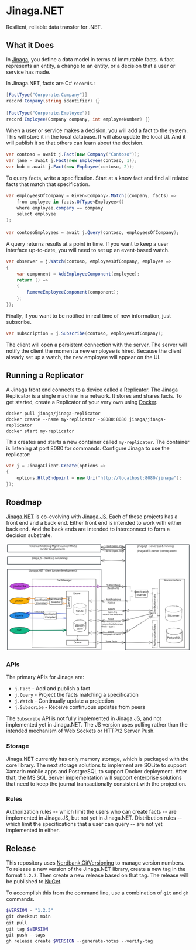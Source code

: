 # Jinaga.NET

Resilient, reliable data transfer for .NET.

## What it Does

In [Jinaga](https://jinaga.com), you define a data model in terms of immutable facts.
A fact represents an entity, a change to an entity, or a decision that a user or service has made.

In Jinaga.NET, facts are C# `record`s.:

```C#
[FactType("Corporate.Company")]
record Company(string identifier) {}

[FactType("Corporate.Employee")]
record Employee(Company company, int employeeNumber) {}
```

When a user or service makes a decision, you will add a fact to the system.
This will store it in the local database.
It will also update the local UI.
And it will publish it so that others can learn about the decision.

```C#
var contoso = await j.Fact(new Company("Contoso"));
var jane = await j.Fact(new Employee(contoso, 1));
var bob = await j.Fact(new Employee(contoso, 2));
```

To query facts, write a specification.
Start at a know fact and find all related facts that match that specification.

```C#
var employeesOfCompany = Given<Company>.Match((company, facts) =>
    from employee in facts.OfType<Employee>()
    where employee.company == company
    select employee
);

var contosoEmployees = await j.Query(contoso, employeesOfCompany);
```

A query returns results at a point in time.
If you want to keep a user interface up-to-date, you will need to set up an event-based watch.

```C#
var observer = j.Watch(contoso, employeesOfCompany, employee =>
{
    var component = AddEmployeeComponent(employee);
    return () =>
    {
        RemoveEmployeeComponent(component);
    };
});
```

Finally, if you want to be notified in real time of new information, just subscribe.

```C#
var subscription = j.Subscribe(contoso, employeesOfCompany);
```

The client will open a persistent connection with the server.
The server will notify the client the moment a new employee is hired.
Because the client already set up a watch, the new employee will appear on the UI.

## Running a Replicator

A Jinaga front end connects to a device called a Replicator.
The Jinaga Replicator is a single machine in a network.
It stores and shares facts.
To get started, create a Replicator of your very own using [Docker](https://www.docker.com/products/docker-desktop/).

```
docker pull jinaga/jinaga-replicator
docker create --name my-replicator -p8080:8080 jinaga/jinaga-replicator
docker start my-replicator
```

This creates and starts a new container called `my-replicator`.
The container is listening at port 8080 for commands.
Configure Jinaga to use the replicator:

```C#
var j = JinagaClient.Create(options =>
{
    options.HttpEndpoint = new Uri("http://localhost:8080/jinaga");
});
```

## Roadmap

[Jinaga.NET](https://github.com/jinaga/jinaga.net) is co-evolving with [Jinaga.JS](https://github.com/jinaga/jinaga.js).
Each of these projects has a front end and a back end.
Either front end is intended to work with either back end.
And the back ends are intended to interconnect to form a decision substrate.

![Jinaga Roadmap](./Documentation/JinagaRoadmap.svg)

### APIs

The primary APIs for Jinaga are:

- `j.Fact` - Add and publish a fact
- `j.Query` - Project the facts matching a specification
- `j.Watch` - Continually update a projection
- `j.Subscribe` - Receive continuous updates from peers

The `Subscribe` API is not fully implemented in Jinaga.JS, and not implemented yet in Jinaga.NET.
The JS version uses polling rather than the intended mechanism of Web Sockets or HTTP/2 Server Push.

### Storage

Jinaga.NET currently has only memory storage, which is packaged with the core library.
The next storage solutions to implement are SQLite to support Xamarin mobile apps and PostgreSQL to support Docker deployment.
After that, the MS SQL Server implementation will support enterprise solutions that need to keep the journal transactionally consistent with the projection.

### Rules

Authorization rules -- which limit the users who can create facts -- are implemented in Jinaga.JS, but not yet in Jinaga.NET.
Distribution rules -- which limit the specifications that a user can query -- are not yet implemented in either.

## Release

This repository uses [Nerdbank.GitVersioning](https://github.com/dotnet/Nerdbank.GitVersioning) to manage version numbers.
To release a new version of the Jinaga.NET library, create a new tag in the format `1.2.3`.
Then create a new release based on that tag.
The release will be published to [NuGet](https://www.nuget.org/packages/Jinaga/).

To accomplish this from the command line, use a combination of `git` and `gh` commands.

```powershell
$VERSION = "1.2.3"
git checkout main
git pull
git tag $VERSION
git push --tags
gh release create $VERSION --generate-notes --verify-tag
```
